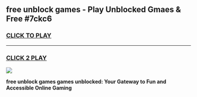 
## free unblock games - Play Unblocked Gmaes & Free #7ckc6
<h3>
<a href="https://news.freeplayer.one?title=free_unblock_games&ref=03M">CLICK TO PLAY</a></h3>
<hr>

<h3>
<a href="https://news.freeplayer.one?title=free_unblock_games&ref=03M">CLICK 2 PLAY</a>
  
</h3>

<a href="https://news.freeplayer.one?title=free_unblock_games&ref=03M"><img src="https://clearcache.store/games.png"></a>


**free unblock games games unblocked: Your Gateway to Fun and Accessible Online Gaming**
